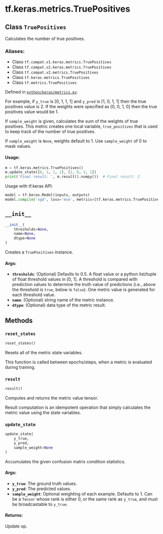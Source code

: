 <div itemscope itemtype="http://developers.google.com/ReferenceObject">
<meta itemprop="name" content="tf.keras.metrics.TruePositives" />
<meta itemprop="path" content="Stable" />
<meta itemprop="property" content="__init__"/>
<meta itemprop="property" content="reset_states"/>
<meta itemprop="property" content="result"/>
<meta itemprop="property" content="update_state"/>
</div>

# tf.keras.metrics.TruePositives

## Class `TruePositives`

Calculates the number of true positives.



### Aliases:

* Class `tf.compat.v1.keras.metrics.TruePositives`
* Class `tf.compat.v2.keras.metrics.TruePositives`
* Class `tf.compat.v2.metrics.TruePositives`
* Class `tf.keras.metrics.TruePositives`
* Class `tf.metrics.TruePositives`



Defined in [`python/keras/metrics.py`](/code/stable/tensorflow/python/keras/metrics.py).

<!-- Placeholder for "Used in" -->

For example, if `y_true` is [0, 1, 1, 1] and `y_pred` is [1, 0, 1, 1]
then the true positives value is 2.  If the weights were specified as
[0, 0, 1, 0] then the true positives value would be 1.

If `sample_weight` is given, calculates the sum of the weights of
true positives. This metric creates one local variable, `true_positives`
that is used to keep track of the number of true positives.

If `sample_weight` is `None`, weights default to 1.
Use `sample_weight` of 0 to mask values.

#### Usage:



```python
m = tf.keras.metrics.TruePositives()
m.update_state([0, 1, 1, 1], [1, 0, 1, 1])
print('Final result: ', m.result().numpy())  # Final result: 2
```

Usage with tf.keras API:

```python
model = tf.keras.Model(inputs, outputs)
model.compile('sgd', loss='mse', metrics=[tf.keras.metrics.TruePositives()])
```

<h2 id="__init__"><code>__init__</code></h2>

``` python
__init__(
    thresholds=None,
    name=None,
    dtype=None
)
```

Creates a `TruePositives` instance.


#### Args:


* <b>`thresholds`</b>: (Optional) Defaults to 0.5. A float value or a python
  list/tuple of float threshold values in [0, 1]. A threshold is compared
  with prediction values to determine the truth value of predictions
  (i.e., above the threshold is `true`, below is `false`). One metric
  value is generated for each threshold value.
* <b>`name`</b>: (Optional) string name of the metric instance.
* <b>`dtype`</b>: (Optional) data type of the metric result.



## Methods

<h3 id="reset_states"><code>reset_states</code></h3>

``` python
reset_states()
```

Resets all of the metric state variables.

This function is called between epochs/steps,
when a metric is evaluated during training.

<h3 id="result"><code>result</code></h3>

``` python
result()
```

Computes and returns the metric value tensor.

Result computation is an idempotent operation that simply calculates the
metric value using the state variables.

<h3 id="update_state"><code>update_state</code></h3>

``` python
update_state(
    y_true,
    y_pred,
    sample_weight=None
)
```

Accumulates the given confusion matrix condition statistics.


#### Args:


* <b>`y_true`</b>: The ground truth values.
* <b>`y_pred`</b>: The predicted values.
* <b>`sample_weight`</b>: Optional weighting of each example. Defaults to 1. Can be a
  `Tensor` whose rank is either 0, or the same rank as `y_true`, and must
  be broadcastable to `y_true`.


#### Returns:

Update op.




